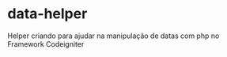 data-helper
===========

Helper criando para ajudar na manipulação de datas com php no Framework Codeigniter
